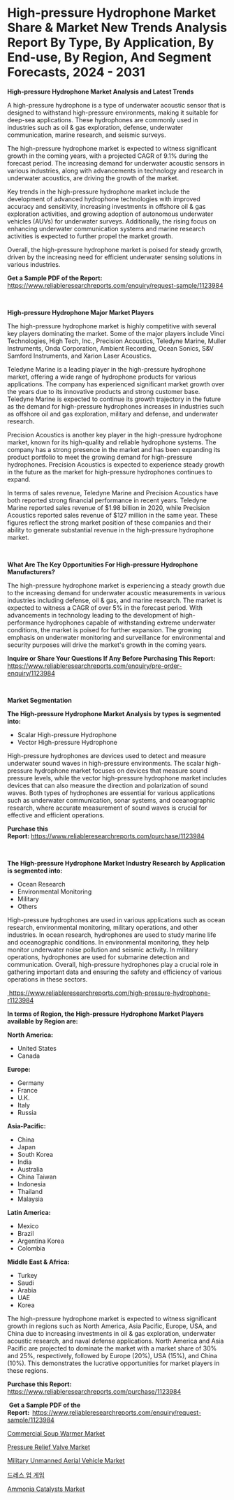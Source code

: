 <p><h1>High-pressure Hydrophone Market Share & Market New Trends Analysis Report By Type, By Application, By End-use, By Region, And Segment Forecasts, 2024 - 2031</h1></p><p><strong>High-pressure Hydrophone Market Analysis and Latest Trends</strong></p>
<p><p>A high-pressure hydrophone is a type of underwater acoustic sensor that is designed to withstand high-pressure environments, making it suitable for deep-sea applications. These hydrophones are commonly used in industries such as oil & gas exploration, defense, underwater communication, marine research, and seismic surveys.</p><p>The high-pressure hydrophone market is expected to witness significant growth in the coming years, with a projected CAGR of 9.1% during the forecast period. The increasing demand for underwater acoustic sensors in various industries, along with advancements in technology and research in underwater acoustics, are driving the growth of the market.</p><p>Key trends in the high-pressure hydrophone market include the development of advanced hydrophone technologies with improved accuracy and sensitivity, increasing investments in offshore oil & gas exploration activities, and growing adoption of autonomous underwater vehicles (AUVs) for underwater surveys. Additionally, the rising focus on enhancing underwater communication systems and marine research activities is expected to further propel the market growth.</p><p>Overall, the high-pressure hydrophone market is poised for steady growth, driven by the increasing need for efficient underwater sensing solutions in various industries.</p></p>
<p><strong>Get a Sample PDF of the Report:&nbsp;</strong> <a href="https://www.reliableresearchreports.com/enquiry/request-sample/1123984">https://www.reliableresearchreports.com/enquiry/request-sample/1123984</a></p>
<p>&nbsp;</p>
<p><strong>High-pressure Hydrophone Major Market Players</strong></p>
<p><p>The high-pressure hydrophone market is highly competitive with several key players dominating the market. Some of the major players include Vinci Technologies, High Tech, Inc., Precision Acoustics, Teledyne Marine, Muller Instruments, Onda Corporation, Ambient Recording, Ocean Sonics, S&V Samford Instruments, and Xarion Laser Acoustics.</p><p>Teledyne Marine is a leading player in the high-pressure hydrophone market, offering a wide range of hydrophone products for various applications. The company has experienced significant market growth over the years due to its innovative products and strong customer base. Teledyne Marine is expected to continue its growth trajectory in the future as the demand for high-pressure hydrophones increases in industries such as offshore oil and gas exploration, military and defense, and underwater research.</p><p>Precision Acoustics is another key player in the high-pressure hydrophone market, known for its high-quality and reliable hydrophone systems. The company has a strong presence in the market and has been expanding its product portfolio to meet the growing demand for high-pressure hydrophones. Precision Acoustics is expected to experience steady growth in the future as the market for high-pressure hydrophones continues to expand.</p><p>In terms of sales revenue, Teledyne Marine and Precision Acoustics have both reported strong financial performance in recent years. Teledyne Marine reported sales revenue of $1.98 billion in 2020, while Precision Acoustics reported sales revenue of $127 million in the same year. These figures reflect the strong market position of these companies and their ability to generate substantial revenue in the high-pressure hydrophone market.</p></p>
<p>&nbsp;</p>
<p><strong>What Are The Key Opportunities For High-pressure Hydrophone Manufacturers?</strong></p>
<p><p>The high-pressure hydrophone market is experiencing a steady growth due to the increasing demand for underwater acoustic measurements in various industries including defense, oil & gas, and marine research. The market is expected to witness a CAGR of over 5% in the forecast period. With advancements in technology leading to the development of high-performance hydrophones capable of withstanding extreme underwater conditions, the market is poised for further expansion. The growing emphasis on underwater monitoring and surveillance for environmental and security purposes will drive the market's growth in the coming years.</p></p>
<p><strong>Inquire or Share Your Questions If Any Before Purchasing This Report:</strong> <a href="https://www.reliableresearchreports.com/enquiry/pre-order-enquiry/1123984">https://www.reliableresearchreports.com/enquiry/pre-order-enquiry/1123984</a></p>
<p>&nbsp;</p>
<p><strong>Market Segmentation</strong></p>
<p><strong>The High-pressure Hydrophone Market Analysis by types is segmented into:</strong></p>
<p><ul><li>Scalar High-pressure Hydrophone</li><li>Vector High-pressure Hydrophone</li></ul></p>
<p><p>High-pressure hydrophones are devices used to detect and measure underwater sound waves in high-pressure environments. The scalar high-pressure hydrophone market focuses on devices that measure sound pressure levels, while the vector high-pressure hydrophone market includes devices that can also measure the direction and polarization of sound waves. Both types of hydrophones are essential for various applications such as underwater communication, sonar systems, and oceanographic research, where accurate measurement of sound waves is crucial for effective and efficient operations.</p></p>
<p><strong>Purchase this Report:&nbsp;</strong><a href="https://www.reliableresearchreports.com/purchase/1123984">https://www.reliableresearchreports.com/purchase/1123984</a></p>
<p>&nbsp;</p>
<p><strong>The High-pressure Hydrophone Market Industry Research by Application is segmented into:</strong></p>
<p><ul><li>Ocean Research</li><li>Environmental Monitoring</li><li>Military</li><li>Others</li></ul></p>
<p><p>High-pressure hydrophones are used in various applications such as ocean research, environmental monitoring, military operations, and other industries. In ocean research, hydrophones are used to study marine life and oceanographic conditions. In environmental monitoring, they help monitor underwater noise pollution and seismic activity. In military operations, hydrophones are used for submarine detection and communication. Overall, high-pressure hydrophones play a crucial role in gathering important data and ensuring the safety and efficiency of various operations in these sectors.</p></p>
<p><a href="https://www.reliableresearchreports.com/high-pressure-hydrophone-r1123984">&nbsp;https://www.reliableresearchreports.com/high-pressure-hydrophone-r1123984</a></p>
<p><strong>In terms of Region, the High-pressure Hydrophone Market Players available by Region are:</strong></p>
<p>
    <p> <strong> North America: </strong>
        <ul>
            <li>United States</li>
            <li>Canada</li>
        </ul>
        </p> 
    <p> <strong> Europe: </strong>
        <ul>
            <li>Germany</li>
            <li>France</li>
            <li>U.K.</li>
            <li>Italy</li>
            <li>Russia</li>
        </ul>
        </p> 
    <p> <strong> Asia-Pacific: </strong>
        <ul>
            <li>China</li>
            <li>Japan</li>
            <li>South Korea</li>
            <li>India</li>
            <li>Australia</li>
            <li>China Taiwan</li>
            <li>Indonesia</li>
            <li>Thailand</li>
            <li>Malaysia</li>
        </ul>
        </p> 
    <p> <strong> Latin America: </strong>
        <ul>
            <li>Mexico</li>
            <li>Brazil</li>
            <li>Argentina Korea</li>
            <li>Colombia</li>
        </ul>
        </p> 
    <p> <strong> Middle East & Africa: </strong>
        <ul>
            <li>Turkey</li>
            <li>Saudi</li>
            <li>Arabia</li>
            <li>UAE</li>
            <li>Korea</li>
        </ul>
    </p>
    </p>
<p><p>The high-pressure hydrophone market is expected to witness significant growth in regions such as North America, Asia Pacific, Europe, USA, and China due to increasing investments in oil & gas exploration, underwater acoustic research, and naval defense applications. North America and Asia Pacific are projected to dominate the market with a market share of 30% and 25%, respectively, followed by Europe (20%), USA (15%), and China (10%). This demonstrates the lucrative opportunities for market players in these regions.</p></p>
<p><strong>Purchase this Report: </strong><a href="https://www.reliableresearchreports.com/purchase/1123984">https://www.reliableresearchreports.com/purchase/1123984</a></p>
<p>&nbsp;<strong>Get a Sample PDF of the Report:&nbsp;&nbsp;</strong><a href="https://www.reliableresearchreports.com/enquiry/request-sample/1123984">https://www.reliableresearchreports.com/enquiry/request-sample/1123984</a></p>
<p><strong></strong></p>
<p><p><a href="https://github.com/francesprichey/Market-Research-Report-List-1/blob/main/commercial-soup-warmer-market.md">Commercial Soup Warmer Market</a></p><p><a href="https://github.com/BryceTownsendr/Market-Research-Report-List-6/blob/main/pressure-relief-valve-market.md">Pressure Relief Valve Market</a></p><p><a href="https://github.com/lawrenceWatkins654/Market-Research-Report-List-1/blob/main/military-unmanned-aerial-vehicle-market.md">Military Unmanned Aerial Vehicle Market</a></p><p><a href="https://github.com/JosefaRice/Market-Research-Report-List-2/blob/main/682928069174.md">드레스 업 게임</a></p><p><a href="https://www.linkedin.com/pulse/global-ammonia-catalysts-market-projected-grow-cagr-15-tnpge?trackingId=UgKqDfhfRzeqrl%2BJHW0CNQ%3D%3D">Ammonia Catalysts Market</a></p></p>